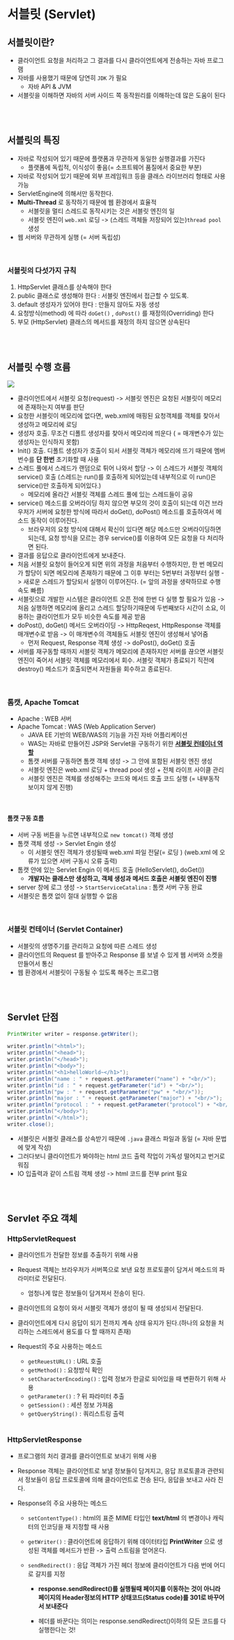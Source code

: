 # 서블릿 (Servlet)

## 서블릿이란?

- 클라이언트 요청을 처리하고 그 결과를 다시 클라이언트에게 전송하는 자바 프로그램 
- 자바를 사용했기 때문에 당연히 `JDK` 가 필요 
  - 자바 API & JVM 
- 서블릿을 이해하면 자바의 서버 사이드 쪽 동작원리를 이해하는데 많은 도움이 된다

<br>

<br>

## 서블릿의 특징

- 자바로 작성되어 있기 때문에 플랫폼과 무관하게 동일한 실행결과를 가진다 
  - 플랫폼에 독립적, 이식성이 좋음(= 소프트웨어 품질에서 중요한 부분)
- 자바로 작성되어 있기 때문에 외부 프레임워크 등을 클래스 라이브러리 형태로 사용 가능
- ServletEngine에 의해서만 동작한다.
- **Multi-Thread** 로 동작하기 때문에 웹 환경에서 효율적
  - 서블릿을 멀티 스레드로 동작시키는 것은 서블릿 엔진의 일
  - 서블릿 엔진이  `web.xml` 로딩 -> (스레드 객체들 저장되어 있는)`thread pool` 생성 
- 웹 서버와 무관하게 실행 (= 서버 독립성)

<br>

### 서블릿의 다섯가지 규칙

1. HttpServlet 클래스를 상속해야 한다
2. public 클래스로 생성해야 한다 : 서블릿 엔진에서 접근할 수 있도록. 
3. default 생성자가 있어야 한다 : 만들지 않아도 자동 생성 
4. 요청방식(method) 에 따라 `doGet()` , `doPost()` 를 재정의(Overriding) 한다
5. 부모 (HttpServlet) 클래스의 메서드를 재정의 하지 않으면 상속된다 

<br><Br>

## 서블릿 수행 흐름

![](https://user-images.githubusercontent.com/46306263/100612167-df81e200-3355-11eb-8474-7b539c3ccac0.png)

- 클라이언트에서 서블릿 요청(request) -> 서블릿 엔진은 요청된 서블릿이 메모리에 존재하는지 여부를 판단
- 요청한 서블릿이 메모리에 없다면, web.xml에 매핑된 요청객체를 객체를 찾아서 생성하고 메모리에 로딩
- 생성자 호출. 무조건 디폴트 생성자를 찾아서 메모리에 띄운다 ( = 매개변수가 있는 생성자는 인식하지 못함)
- Init() 호출. 디폴트 생성자가 호출이 되서 서블릿 객체가 메모리에 뜨기 때문에 멤버번수를 **단 한번** 초기화할 때 사용 
- 스레드 풀에서 스레드가 랜덤으로 튀어 나와서 할당 -> 이 스레드가 서블릿 객체의 service() 호출 (스레드는 run()를 호출하게 되어있는데 내부적으로 이 run()은 service()만 호출하게 되어있다.)
  - 메모리에 올라간 서블릿 객체를 스레드 풀에 있는 스레드들이 공유
- service() 메소드를 오버라이딩 하지 않으면 부모의 것이 호출이 되는데 이건 브라우저가 서버에 요청한 방식에 따라서 doGet(), doPost() 메소드를 호출하여서 메소드 동작이 이루어진다.
  - 브라우저의 요청 방식에 대해서 확신이 있다면 해당 메소드만 오버라이딩하면 되는데, 요청 방식을 모르는 경우 service()를 이용하여 모든 요청을 다 처리하면 된다.
- 결과를 응답으로 클라이언트에게 보내준다.
- 처음 서블릿 요청이 들어오게 되면 위의 과정을 처음부터 수행하지만, 한 번 메모리가 할당이 되면 메모리에 존재하기 때문에 그 이후 부터는 5번부터 과정부터 실행 -> 새로운 스레드가 할당되서 실행이 이루어진다. (= 앞의 과정을 생략하므로 수행 속도 빠름)
- 서블릿으로 개발한 시스템은 클라이언트 오픈 전에 한번 다 실행 할 필요가 있음 -> 처음 실행하면 메모리에 올리고 스레드 할당하기때문에 두번째보다 시간이 소요, 이용하는 클라이언트가 모두 비슷한 속도를 제공 받음 
- doPost(), doGet() 메서드 오버라이딩 -> HttpReqest, HttpResponse 객체를 매개변수로 받음 -> 이 매개변수의 객체들도 서블릿 엔진이 생성해서 넣어줌 
  - 먼저 Request, Response 객체 생성 -> doPost(), doGet() 호출
- 서버를 재구동할 때까지 서블릿 객체가 메모리에 존재하지만 서버를 끊으면 서블릿 엔진이 죽어서 서블릿 객체를 메모리에서 회수. 서블릿 객체가 종료되기 직전에 destroy() 메소드가 호출되면서 자원들을 회수하고 종료된다.

<br>

### 톰캣, Apache Tomcat

- Apache : WEB 서버
- Apache Tomcat : WAS (Web Application Server)
  - JAVA EE 기반의 WEB/WAS의 기능을 가진 자바 어플리케이션
  - WAS는 자바로 만들어진 JSP와 Servlet을 구동하기 위한 **[서블릿 컨테이너 역할](#서블릿-컨테이너-(servlet-container))**
  - 톰캣 서버를 구동하면 톰캣 객체 생성 -> 그 안에 포함된 서블릿 엔진 생성
  - 서블릿 엔진은 web.xml 로딩 +  thread pool 생성 + 전체 라이프 사이클 관리
  - 서블릿 엔진은 객체를 생성해주는 코드와 메서드 호출 코드 실행 (= 내부동작 보이지 않게 진행)

<br>

#### 톰캣 구동 흐름 

- 서버 구동 버튼을 누르면 내부적으로 `new tomcat()` 객체 생성
- 톰캣 객체 생성 -> Servlet Engin 생성 
  - 이 서블릿 엔진 객체가 생성될때 web.xml 파일 전달(= 로딩 ) (web.xml 에 오류가 있으면 서버 구동시 오류 출력)
- 톰캣 안에 있는 Servlet Engin 이 메서드 호출 (HelloServlet(), doGet()) 
  - **개발자는 클래스만 생성하고, 객체 생성과 메서드 호출은 서블릿 엔진이 진행**
- server 창에 로그 생성 -> `StartServiceCatalina` : 톰캣 서버 구동 완료
- 서블릿은 톰캣 없이 절대 실행할 수 없음 

<br>

### 서블릿 컨테이너 (Servlet Container)

- 서블릿의 생명주기를 관리하고 요청에 따른 스레드 생성
- 클라이언트의 Request 를 받아주고 Response 를 보낼 수 있게 웹 서버와 소켓을 만들어서 통신
- 웹 환경에서 서블릿이 구동될 수 있도록 해주는 프로그램

<br><br>

## Servlet 단점

```java
PrintWriter writer = response.getWriter();

writer.println("<html>");
writer.println("<head>");
writer.println("</head>");
writer.println("<body>");
writer.println("<h1>helloWorld~</h1>");
writer.println("name : " + request.getParameter("name") + "<br/>");
writer.println("id : " + request.getParameter("id") + "<br/>");
writer.println("pw : " + request.getParameter("pw" + "<br/>"));
writer.println("major : " + request.getParameter("major") + "<br/>");
writer.println("protocol : " + request.getParameter("protocol") + "<br/>");
writer.println("</body>");
writer.println("</html>");
writer.close();
```

- 서블릿은 서블릿 클래스를 상속받기 때문에 `.java`  클래스 파일과 동일 (= 자바 문법에 맞게 작성)
- 그러다보니 클라이언트가 봐야하는 html 코드 출력 작업이 가독성 떨어지고 번거로워짐 
- IO 입출력과 같이 스트림 객체 생성 -> html 코드를 전부 print 필요 

<br>

<br>

## Servlet 주요 객체

### HttpServletRequest

- 클라이언트가 전달한 정보를 추출하기 위해 사용

- Request 객체는 브라우저가 서버쪽으로 보낸 요청 프로토콜이 담겨서 메소드의 파라미터로 전달된다.

  - 엄청나게 많은 정보들이 담겨져서 전송이 된다.

- 클라이언트의 요청이 와서 서블릿 객체가 생성이 될 때 생성되서 전달된다.

- 클라이언트에게 다시 응답이 되기 전까지 계속 상태 유지가 된다.(하나의 요청을 처리하는 스레드에서 용도를 다 할 때까지 존재)

- Request의 주요 사용하는 메소드

  - `getReuestURL()` : URL 호출
  - `getMethod()` : 요청방식 확인 
  - `setCharacterEncoding()` :  입력 정보가 한글로 되어있을 때 변환하기 위해 사용 
  - `getParameter()` :  ? 뒤 파라미터 추출 
  - `getSession()` : 세션 정보 가져옴 
  - `getQueryString()` : 쿼리스트링 출력 

  <br>

### HttpServletResponse

- 프로그램의 처리 결과를 클라이언트로 보내기 위해 사용 

- Response 객체는 클라이언트로 보낼 정보들이 담겨지고, 응답 프로토콜과 관련되서 정보들이 응답 프로토콜에 의해 클라이언트로 전송 된다, 응답을 보내고 사라 진다.

- Response의 주요 사용하는 메소드

  - `setContentType()` : html의 표준 MIME 타입인 **text/html** 의 변경이나 캐릭터의 인코딩을 재 지정할 때 사용

  - `getWriter()` : 클라이언트에 응답하기 위해 데이터타입 **PrintWriter** 으로 생성된 객체를 메서드가 반환 -> 출력 스트림을 얻어온다. 

  - `sendRedirect()` : 응답 객체가 가진 헤더 정보에 클라이언트가 다음 번에 어디로 갈지를 지정

    - **response.sendRedirect()를 실행될때 페이지를 이동하는 것이 아니라 페이지의 Header정보의 HTTP 상태코드(Status code)를 301로 바꾸어서 보내준다** 

    - 헤더를 바꾼다는 의미는 response.sendRedirect()이하의 모든 코드를 다 실행한다는 것! 

      

